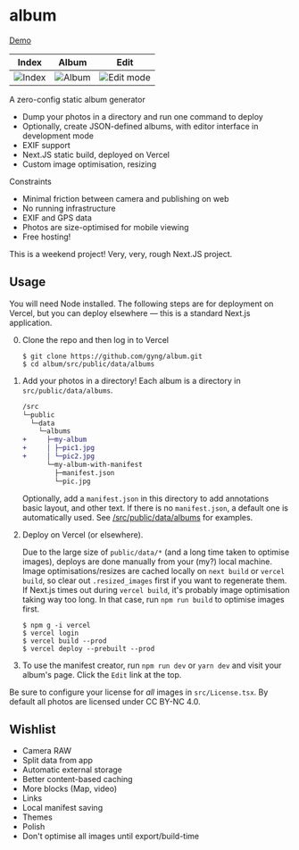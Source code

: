 # album

[Demo](https://album-gyng.vercel.app/)

| Index                                                                                                         | Album                                                                                                         | Edit                                                                                                              |
| ------------------------------------------------------------------------------------------------------------- | ------------------------------------------------------------------------------------------------------------- | ----------------------------------------------------------------------------------------------------------------- |
| ![Index](https://user-images.githubusercontent.com/370496/209406151-e13ef6fc-eb25-41a0-a7d3-293bc69d9c09.png) | ![Album](https://user-images.githubusercontent.com/370496/209406166-e47e6a0e-abda-4b47-8856-862424fd3966.png) | ![Edit mode](https://user-images.githubusercontent.com/370496/209406238-be8a6a82-eb64-4455-a4a5-7e70eba7c15f.png) |

A zero-config static album generator

- Dump your photos in a directory and run one command to deploy
- Optionally, create JSON-defined albums, with editor interface in development mode
- EXIF support
- Next.JS static build, deployed on Vercel
- Custom image optimisation, resizing

Constraints

- Minimal friction between camera and publishing on web
- No running infrastructure
- EXIF and GPS data
- Photos are size-optimised for mobile viewing
- Free hosting!

This is a weekend project! Very, very, rough Next.JS project.

## Usage

You will need Node installed. The following steps are for deployment on Vercel, but you can deploy elsewhere &mdash; this is a standard Next.js application.

0. Clone the repo and then log in to Vercel
   ```
   $ git clone https://github.com/gyng/album.git
   $ cd album/src/public/data/albums
   ```

1. Add your photos in a directory! Each album is a directory in `src/public/data/albums`.
   ```diff
   /src
   └─public
     └─data
       └─albums
   +     ├─my-album
   +     │ ├─pic1.jpg
   +     │ └─pic2.jpg
         └─my-album-with-manifest
           ├─manifest.json
           └─pic.jpg
   ```
   Optionally, add a `manifest.json` in this directory to add annotations basic layout, and other text. If there is no `manifest.json`, a default one is automatically used. See [/src/public/data/albums](/src/public/data/albums) for examples.

2. Deploy on Vercel (or elsewhere).

   Due to the large size of `public/data/*` (and a long time taken to optimise images), deploys are done manually from your (my?) local machine. Image optimisations/resizes are cached locally on `next build` or `vercel build`, so clear out `.resized_images` first if you want to regenerate them. If Next.js times out during `vercel build`, it's probably image optimisation taking way too long. In that case, run `npm run build` to optimise images first.

   ```
   $ npm g -i vercel
   $ vercel login
   $ vercel build --prod
   $ vercel deploy --prebuilt --prod
   ```
  
3. To use the manifest creator, run `npm run dev` or `yarn dev` and visit your album's page. Click the `Edit` link at the top.

Be sure to configure your license for _all_ images in `src/License.tsx`. By default all photos are licensed under CC BY-NC 4.0.

## Wishlist

- Camera RAW
- Split data from app
- Automatic external storage
- Better content-based caching
- More blocks (Map, video)
- Links
- Local manifest saving
- Themes
- Polish
- Don't optimise all images until export/build-time
